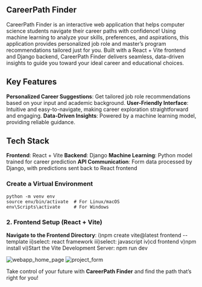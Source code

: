 ## CareerPath Finder

CareerPath Finder is an interactive web application that helps computer science students navigate their career paths with confidence! Using machine learning to analyze your skills, preferences, and aspirations, this application provides personalized job role and master’s program recommendations tailored just for you. Built with a React + Vite frontend and Django backend, CareerPath Finder delivers seamless, data-driven insights to guide you toward your ideal career and educational choices.

## Key Features

**Personalized Career Suggestions**: Get tailored job role recommendations based on your input and academic background.
  **User-Friendly Interface**: Intuitive and easy-to-navigate, making career exploration straightforward and engaging.
  **Data-Driven Insights**: Powered by a machine learning model, providing reliable guidance.

## Tech Stack

 **Frontend**: React + Vite
 **Backend**: Django
 **Machine Learning**: Python model trained for career prediction
**API Communication**: Form data processed by Django, with predictions sent back to React frontend




### Create a Virtual Environment
    python -m venv env
    source env/bin/activate  # For Linux/macOS
    env\Scripts\activate     # For Windows
    

### 2. Frontend Setup (React + Vite)
 **Navigate to the Frontend Directory**:
   i)npm create vite@latest frontend --template
   ii)select: react framework
   iii)select: javascript
   iv)cd frontend
   v)npm install
   vi)Start the Vite Development Server: npm run dev
   
![webapp_home_page](https://github.com/user-attachments/assets/4d2ac9f6-3b8a-43d0-a613-061899717820)
![project_form](https://github.com/user-attachments/assets/384adbfa-98fb-418a-a9b8-179e75ae4260)



  

Take control of your future with **CareerPath Finder** and find the path that’s right for you!
